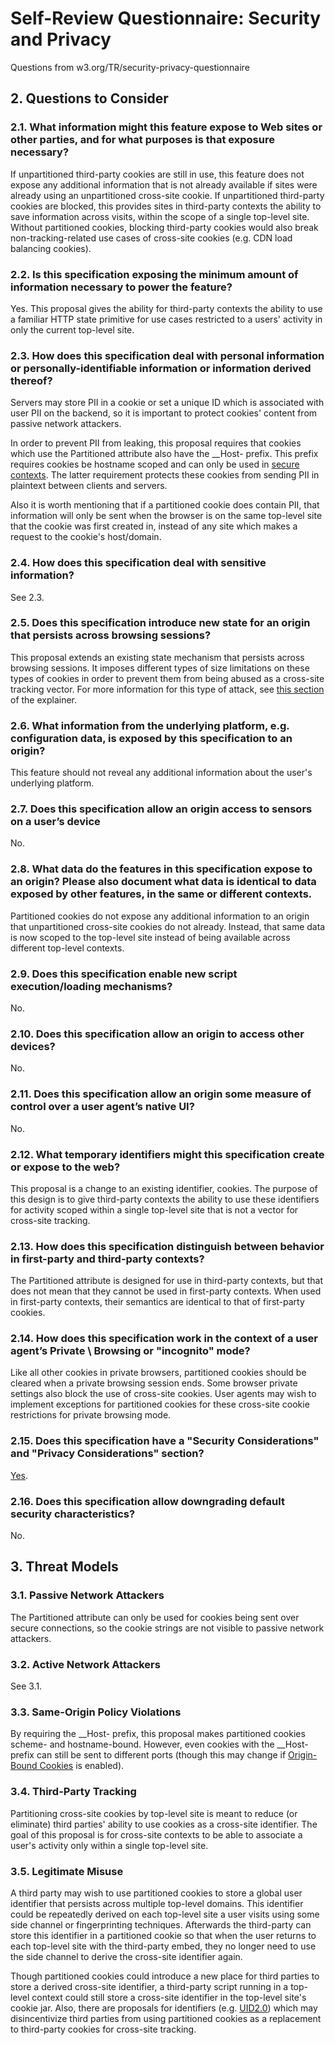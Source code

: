 # Self-Review Questionnaire: Security and Privacy

Questions from w3.org/TR/security-privacy-questionnaire

## 2. Questions to Consider

### 2.1. What information might this feature expose to Web sites or other parties, and for what purposes is that exposure necessary?

If unpartitioned third-party cookies are still in use, this feature does not expose any additional information that is not already available if sites were already using an unpartitioned cross-site cookie.
If unpartitioned third-party cookies are blocked, this provides sites in third-party contexts the ability to save information across visits, within the scope of a single top-level site.
Without partitioned cookies, blocking third-party cookies would also break non-tracking-related use cases of cross-site cookies (e.g. CDN load balancing cookies).

### 2.2. Is this specification exposing the minimum amount of information necessary to power the feature?

Yes. This proposal gives the ability for third-party contexts the ability to use a familiar HTTP state primitive for use cases restricted to a users' activity in only the current top-level site.

### 2.3. How does this specification deal with personal information or personally-identifiable information or information derived thereof?

Servers may store PII in a cookie or set a unique ID which is associated with user PII on the backend, so it is important to protect cookies' content from passive network attackers.

In order to prevent PII from leaking, this proposal requires that cookies which use the Partitioned attribute also have the __Host- prefix.
This prefix requires cookies be hostname scoped and can only be used in [secure contexts](https://www.w3.org/TR/secure-contexts/).
The latter requirement protects these cookies from sending PII in plaintext between clients and servers.

Also it is worth mentioning that if a partitioned cookie does contain PII, that information will only be sent when the browser is on the same top-level site that the cookie was first created in, instead of any site which makes a request to the cookie's host/domain.

### 2.4. How does this specification deal with sensitive information?

See 2.3.

### 2.5. Does this specification introduce new state for an origin that persists across browsing sessions?

This proposal extends an existing state mechanism that persists across browsing sessions.
It imposes different types of size limitations on these types of cookies in order to prevent them from being abused as a cross-site tracking vector.
For more information for this type of attack, see [this section](https://github.com/WICG/CHIPS#applying-the-180-cookies-per-domain-limit) of the explainer.

### 2.6. What information from the underlying platform, e.g. configuration data, is exposed by this specification to an origin?

This feature should not reveal any additional information about the user's underlying platform.

### 2.7. Does this specification allow an origin access to sensors on a user’s device

No.

### 2.8. What data do the features in this specification expose to an origin? Please also document what data is identical to data exposed by other features, in the same or different contexts.

Partitioned cookies do not expose any additional information to an origin that unpartitioned cross-site cookies do not already.
Instead, that same data is now scoped to the top-level site instead of being available across different top-level contexts.

### 2.9. Does this specification enable new script execution/loading mechanisms?

No.

### 2.10. Does this specification allow an origin to access other devices?

No.

### 2.11. Does this specification allow an origin some measure of control over a user agent’s native UI?

No.

### 2.12. What temporary identifiers might this specification create or expose to the web?

This proposal is a change to an existing identifier, cookies.
The purpose of this design is to give third-party contexts the ability to use these identifiers for activity scoped within a single top-level site that is not a vector for cross-site tracking.

### 2.13. How does this specification distinguish between behavior in first-party and third-party contexts?

The Partitioned attribute is designed for use in third-party contexts, but that does not mean that they cannot be used in first-party contexts.
When used in first-party contexts, their semantics are identical to that of first-party cookies.

### 2.14. How does this specification work in the context of a user agent’s Private \ Browsing or "incognito" mode?

Like all other cookies in private browsers, partitioned cookies should be cleared when a private browsing session ends.
Some browser private settings also block the use of cross-site cookies.
User agents may wish to implement exceptions for partitioned cookies for these cross-site cookie restrictions for private browsing mode.

### 2.15. Does this specification have a "Security Considerations" and "Privacy Considerations" section?

[Yes](https://github.com/WICG/CHIPS/blob/main/README.md#security-and-privacy-considerations).

### 2.16. Does this specification allow downgrading default security characteristics?

No.

## 3. Threat Models

### 3.1. Passive Network Attackers

The Partitioned attribute can only be used for cookies being sent over secure connections, so the cookie strings are not visible to passive network attackers.

### 3.2. Active Network Attackers

See 3.1.

### 3.3. Same-Origin Policy Violations

By requiring the __Host- prefix, this proposal makes partitioned cookies scheme- and hostname-bound.
However, even cookies with the __Host- prefix can still be sent to different ports (though this may change if [Origin-Bound Cookies](https://github.com/sbingler/Origin-Bound-Cookies) is enabled).

### 3.4. Third-Party Tracking

Partitioning cross-site cookies by top-level site is meant to reduce (or eliminate) third parties' ability to use cookies as a cross-site identifier.
The goal of this proposal is for cross-site contexts to be able to associate a user's activity only within a single top-level site.

### 3.5. Legitimate Misuse

A third party may wish to use partitioned cookies to store a global user identifier that persists across multiple top-level domains.
This identifier could be repeatedly derived on each top-level site a user visits using some side channel or fingerprinting techniques.
Afterwards the third-party can store this identifier in a partitioned cookie so that when the user returns to each top-level site with the third-party embed, they no longer need to use the side channel to derive the cross-site identifier again.

Though partitioned cookies could introduce a new place for third parties to store a derived cross-site identifier, a third-party script running in a top-level context could still store a cross-site identifier in the top-level site's cookie jar.
Also, there are proposals for identifiers (e.g. [UID2.0](https://www.thetradedesk.com/us/knowledge-center/what-the-tech-is-unified-id-2-0)) which may disincentivize third parties from using partitioned cookies as a replacement to third-party cookies for cross-site tracking.
